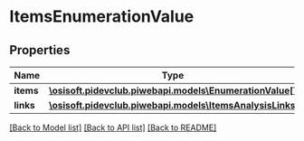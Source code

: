 # ItemsEnumerationValue

## Properties
Name | Type | Description | Notes
------------ | ------------- | ------------- | -------------
**items** | [**\osisoft.pidevclub.piwebapi.models\EnumerationValue[]**](EnumerationValue.md) |  | [optional] 
**links** | [**\osisoft.pidevclub.piwebapi.models\ItemsAnalysisLinks**](ItemsAnalysisLinks.md) |  | [optional] 

[[Back to Model list]](../README.md#documentation-for-models) [[Back to API list]](../README.md#documentation-for-api-endpoints) [[Back to README]](../README.md)


